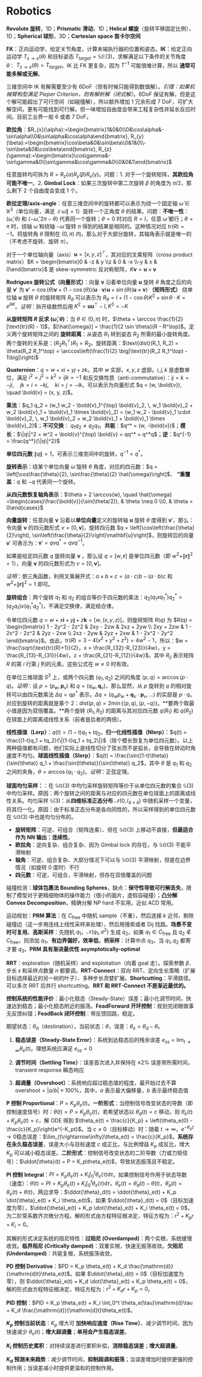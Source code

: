 # Robotics

**Revolute 旋转**，1D；**Prismatic 滑动**，1D；**Helical 螺旋**（旋转平移固定比例），1D；**Spherical 球形**，3D；**Cartesian space 笛卡尔空间**

**FK**：正向运动学，给定关节角度，计算末端执行器的位置和姿态。**IK**：给定正向运动学 $T_{s \rightarrow e}(\theta)$ 和目标姿态 $T_{target} = \mathbb{SE}(3)$，求解满足以下条件的关节角度 $\theta$： $T_{s \rightarrow e}(\theta) = T_{target}$。IK 比 FK 更复杂，因为 $T^{-1}$ 可能很难计算，所以 **通常可能多解或无解**。

三维空间中 IK 有解需要至少有 6DoF（但有时候只能得到数值解）。_引理：如果机械臂构型满足 Pieper Criterion，则有解析解（闭式解）_。6DoF 保证有解，但是这个解可能超出了可行空间（如碰撞解），所以额外增加 1 冗余形成 7 DoF，可扩大解空间，更有可能找到可行解。但一味增加自由度会带来工程复杂性并延长反应时间。目前工业界一般 6 或者 7 DoF。

**欧拉角**：$R_{x}(\alpha):=\begin{bmatrix}1&0&0\\0&\cos\alpha&-\sin\alpha\\0&\sin\alpha&\cos\alpha\end{bmatrix},
R_{y}(\beta):=\begin{bmatrix}\cos\beta&0&\sin\beta\\0&1&0\\-\sin\beta&0&\cos\beta\end{bmatrix},
R_{z}(\gamma):=\begin{bmatrix}\cos\gamma&-\sin\gamma&0\\\sin\gamma&\cos\gamma&0\\0&0&1\end{bmatrix}$

任意旋转均可拆为 $R=R_{z}(\alpha)R_{y}(\beta)R_{x}(\gamma)$。问题：1. 对于一个旋转矩阵，**其欧拉角可能不唯一**。2. **Gimbal Lock**：如果三次旋转中第二次旋转 $\beta$ 的角度为 $\pi/2$，那么剩下 2 个自由度会变成 1 个。

**欧拉定理/axis-angle**：任意三维空间中的旋转都可以表示为绕一个固定轴 $\hat{\omega} \in \mathbb{R}^3$（单位向量，满足 $\|\hat{\omega}\| = 1$）旋转一个正角度 $\theta$ 的结果。问题：**不唯一性**：$(\hat{\omega}, \theta)$ 和 $(-\hat{\omega}, 2\pi -\theta)$ 代表同一个旋转；$\theta=0$ 时对应 $R=I$，任意 $\hat{\omega}$ 都行；$\theta = \pi$ 时，绕轴 $\hat{\omega}$ 和绕轴 $-\hat{\omega}$ 旋转 $\pi$ 得到的结果是相同的。这种情况对应 $\text{tr}(R) = -1$。将旋转角 $\theta$ 限制在 $(0, \pi)$ 内，那么对于大部分旋转，其轴角表示就是唯一的（不考虑不旋转、旋转 $\pi$）。

对于一个单位轴向量（axis）$\mathbf{u} = [x, y, z]^\top$，其对应的叉乘矩阵（cross product matrix）$K = \begin{bmatrix}0 & -z & y \\z & 0 & -x \\-y & x & 0\end{bmatrix}$ 是 skew-symmetric 反对称矩阵，$K\mathbf{v} = \mathbf{u} \times \mathbf{v}$

**Rodrigues 旋转公式（向量形式）**：向量 $\mathbf{v}$ 沿着单位向量 $\mathbf{u}$ 旋转 $\theta$ 角度之后的向量 $\mathbf{v}'$ 为 $\mathbf{v}' = \cos(\theta)\mathbf{v} + (1 - \cos(\theta))(\mathbf{u} \cdot \mathbf{v})\mathbf{u} + \sin(\theta)(\mathbf{u} \times \mathbf{v})$ **（矩阵形式）** 绕单位轴 $\mathbf{u}$ 旋转 $\theta$ 的旋转矩阵 $R_\theta$ 可以表示为 $R_\theta  =  I + (1-\cos\theta) K^2 + \sin\theta \cdot K = e^{\theta K}$。_证明_：拆开级数然后用 $K^2 = \mathbf{u}\mathbf{u}^\top - I,K^3=-K$

**从旋转矩阵 $R$ 反求 $(\hat{\omega}, \theta)$**：当 $\theta \in (0, \pi)$ 时，$\theta = \arccos \frac{1}{2}[\text{tr}(R) - 1]$，$[\hat{\omega}] = \frac{1}{2 \sin \theta}(R - R^\top)$。定义两个旋转矩阵之间的 **旋转距离**：从姿态 $R_1$ 转到姿态 $R_2$ 所需的最小旋转角度。两个旋转的关系是：$(R_2 R_1^\top) R_1 = R_2$。旋转距离：$\text{dist}(R_1, R_2) = \theta(R_2 R_1^\top) = \arccos\left(\frac{1}{2} \big[\text{tr}(R_2 R_1^\top) - 1\big]\right)$

**Quaternion**：$q = w + xi + yj + zk$。其中 $w$ 实部，$x,y,z$ 虚部。$i, j, k$ 是虚数单位，满足 $i^2 = j^2 = k^2 = ijk = -1$ 和反交换性质（anti-commutative）：$ij = k = -ji, \quad jk = i = -kj, \quad ki = j = -ik$。可以表示为向量形式 $q = (w, \bold{v}), \quad \bold{v} = (x, y, z)$。

**乘法**：$q_1 q_2 = (w_1 w_2 - \bold{v}_1^{\top} \bold{v}_2, \, w_1 \bold{v}_2 + w_2 \bold{v}_1 + \bold{v}_1 \times \bold{v}_2) = (w_1 w_2 - \bold{v}_1 \cdot \bold{v}_2, \, w_1 \bold{v}_2 + w_2 \bold{v}_1 + \bold{v}_1 \times \bold{v}_2)$；**不可交换**： $q_1 q_2 \neq q_2 q_1$。**共轭**：$q^* = (w, -\bold{v})$；**模长**：$\|q\|^2 = w^2 + \bold{v}^{\top} \bold{v} = qq^* = q^*q$；**逆**：$q^{-1} = \frac{q^*}{\|q\|^2}$

**单位四元数** $\|q\| = 1$，可表示三维空间中的旋转，$q^{-1} = q^*$。

**旋转表示**：绕某个单位向量 $\hat{\omega}$ 旋转 $\theta$ 角度，对应的四元数：$q = \left[\cos\frac{\theta}{2}, \sin\frac{\theta}{2} \hat{\omega}\right]$、 **“重覆盖**：$q$ 和 $-q$ 代表同一个旋转。

**从四元数恢复轴角表示**：$\theta = 2 \arccos(w), \quad \hat{\omega} =\begin{cases}\frac{\bold{v}}{\sin(\theta/2)}, & \theta \neq 0 \\0, & \theta = 0\end{cases}$

**向量旋转**：任意向量 $\mathbf{v}$ 沿着以**单位向量**定义的旋转轴 $\mathbf{u}$ 旋转 $\theta$ 度得到 $\mathbf{v}'$，那么：令向量 $\mathbf{v}$ 的四元数形式 $v = [0, \mathbf{v}]$，旋转四元数 $q = \left[\cos\left(\frac{\theta}{2}\right), \sin\left(\frac{\theta}{2}\right)\mathbf{u}\right]$，则旋转后的向量 $\mathbf{v}'$ 可表示为：$\mathbf{v}' = qv q^* = qv q^{-1}$。

如果是给定四元数 $q$ 旋转向量 $\mathbf{v}$ ，那么设 $q = [w, \mathbf{r}]$ 是单位四元数（即 $w^2 + \|\mathbf{r}\|^2 = 1$），向量 $\mathbf{v}$ 的四元数形式为 $v = [0, \mathbf{v}]$。

_证明_：倒三角函数，利用叉乘展开式：$a \times b \times c = (a \cdot c)b - (a \cdot b)c$ 和 $w^2 + \|\mathbf{r}\|^2 = 1$ 即可。

**旋转组合**：两个旋转 $q_1$ 和 $q_2$ 的组合等价于四元数的乘法：$q_2 (q_1 x q_1^*) q_2^* = (q_2 q_1) x (q_1^* q_2^*)$，不满足交换律，满足结合律。

令单位四元数 $q = w + x\mathbf{i} + y\mathbf{j} + z\mathbf{k} = [w, (x, y, z)]$，则旋转矩阵 $R(q)$ 为 $R(q) = \begin{bmatrix} 1 - 2y^2 - 2z^2 & 2xy - 2zw & 2xz + 2yw \\ 2xy + 2zw & 1 - 2x^2 - 2z^2 & 2yz - 2xw \\ 2xz - 2yw & 2yz + 2xw & 1 - 2x^2 - 2y^2 \end{bmatrix}$。由此，$\text{tr}(R) = 3 - 4(x^2 + y^2 + z^2) = 4w^2 - 1$，所以：$w = \frac{\sqrt{\text{tr}(R)+1}}{2}，x = \frac{R_{32}-R_{23}}{4w}，y = \frac{R_{13}-R_{31}}{4w}，z = \frac{R_{21}-R_{12}}{4w}$。其中 $R_{ij}$ 表示矩阵 $R$ 的第 $i$ 行第 $j$ 列的元素。这些公式在 $w \neq 0$ 时有效。

在单位三维球面 $S^3$ 上，或两个四元数 $(q_1, q_2)$ 之间的角度 $\langle p, q \rangle = \arccos(p \cdot q)$。_证明_：设 $p = (p_w, \mathbf{p}_v)$ 和 $q = (q_w, \mathbf{q}_v)$，那么显然，从 $p$ 旋转到 $q$ 的相对旋转可以由四元数乘法 $\Delta q = q p^*$ 表示。$\Delta q = (q_w p_w + \mathbf{q}_v \cdot \mathbf{p}_v, \dots)$ 的实部是 $p \cdot q$。对应到旋转的距离就是乘个 $2$：$\text{dist}(p, q) = 2 \min \{\langle p, q \rangle, \langle p, -q \rangle\}$。**要两个取最小值是因为双倍覆盖。**两个旋转 $(R_1, R_2)$ 的距离与其对应四元数 $q(R_1)$ 和 $q(R_2)$ 在球面上的距离成线性关系（前者是后者的两倍）。

**线性插值（Lerp）**：$q(t) = (1-t)q_1 + tq_2$。**归一化线性插值（Nlerp）**：$q(t) = \frac{(1-t)q_1 + tq_2}{\|(1-t)q_1 + tq_2\|}$（除个模长恢复为单位四元数）。以上两种插值都有问题，他们实际上是线性切分了弦长而不是弧长，会导致在转动时角速度不均匀。**球面线性插值（Slerp）**：$q(t) = \frac{\sin((1-t)\theta)}{\sin(\theta)} q_1 + \frac{\sin(t\theta)}{\sin(\theta)} q_2$，其中 $\theta$ 是 $q_1$ 和 $q_2$ 之间的夹角，$\theta = \arccos(q_1 \cdot q_2)$。_证明_：正弦定理。

**球面均匀采样：**：在 $\mathbb{SO}(3)$ 中均匀采样旋转矩阵等价于从单位四元数的集合 $\mathbb{S}(3)$ 中均匀采样。原因：两个旋转之间的距离与对应的四元数在单位球面上的距离成线性关系。均匀采样 $\mathbb{S}(3)$：从**四维标准正态分布** $\mathcal{N}(0, I_{4 \times 4})$ 中随机采样一个变量，将其归一化。原因：由于标准正态分布是各向同性的，所以采样得到的单位四元数在 $\mathbb{SO}(3)$ 中也是均匀分布的。

-   **旋转矩阵**：可逆、可组合（矩阵连乘）、但在 $\mathbb{SO}(3)$ 上移动不直接，**但最适合作为 NN 输出：连续性**。
-   **欧拉角**：逆向复杂、组合复杂、因为 Gimbal lock 的存在，与 $\mathbb{SO}(3)$ 不能平滑映射
-   **轴角**：可逆、组合复杂、大部分情况下可以与 $\mathbb{SO}(3)$ 平滑映射，但是在边界情况（如旋转 $0$ 度时）不行
-   **四元数**：可逆，可组合，平滑映射，但存在双倍覆盖的问题

碰撞检测：**球体包裹法 Bounding Spheres**，缺点：**保守性导致可行解丢失**，限制了模型对于更精细物体的操作能力（很小的面片，虚假自碰撞）；**凸分解 Convex Decomposition**，精确分解 NP hard 不实用，近似 ACD 常用。

运动规划：**PRM 算法**：在 $C_{\text{free}}$ 中随机 sample（不重），然后连接 $k$ 近邻，剔除碰撞边（这一步用连线上线性采样来处理），然后用搜索或者 Dij 找路。**场景不变时可复用**。**高斯采样**：先随机 $q_1$，$\mathcal N (q_1, \sigma^2)$ 生成 $q_2$，如果 $q_1 \in C_{\text{free}}$ 且 $q_2 \notin C_{\text{free}}$，则添加 $q_1$。**有边界偏好，效率低**。**桥采样**：计算中点 $q_3$，当 $q_1,q_2$ 都寄才要 $q_3$。**PRM 具有渐进最优性 asymptotically-optimal**

**RRT**：exploration（随机采样）and exploitation（向着 goal 走）。探索参数 $\beta$、步长 $\epsilon$ 和采样点数量 $n$ 都要调。**RRT-Connect**：双向 RRT、定向生长策略（扩展目标选择最近的另一树的叶子）、多种步长贪婪扩展。**Shortcutting**：平滑路径。可以多次 RRT 后并行 shortcutting。**RRT 和 RRT-Connect 不是渐近最优的。**

**控制系统的性能评价**：最小化稳态（Steady-State）误差；最小化调节时间，快速达到稳态；最小化稳态附近的振荡。**FeadForward 开环控制**：规划完闭眼做事无反馈纠错；**FeadBack 闭环控制**：带反馈回路，稳定。

期望状态：$\theta_d$（destination），当前状态：$\theta$，误差：$\theta_e = \theta_d - \theta$。

1. **稳态误差（Steady-State Error）**：系统到达稳态后的残余误差 $e_{ss} = \lim_{t\to\infty} \theta_e(t)$。理想系统应满足 $e_{ss}=0$

2. **调节时间（Settling Time）**：误差首次进入并保持在 $\pm 2\%$ 误差带所需时间，transient response 瞬态响应

3. **超调量（Overshoot）**：系统响应超过稳态值的程度，最开始过去不算 $\text{overshoot} = |a/b| \times 100\%$，其中，$a$ 表示最大偏移量，$b$ 表示最终稳态值

**P 控制 Proportional**：$P = K_p\theta_e(t)$。**一阶形式**：当控制信号改变状态的导数（即控制速度信号）时：$\dot{\theta}(t) = P = K_p\theta_e(t)$，若希望状态以 $\dot{\theta}_d(t) = c$ 移动，则 $\dot{\theta}_e(t) + K_p\theta_e(t) = c$，解 ODE 得到 $\theta_e(t) = \frac{c}{K_p} + \left(\theta_e(0) - \frac{c}{K_p}\right)e^{-K_pt}$。当 $c\neq0$（目标移动）时：随着 $t\rightarrow\infty$，$e^{-K_pt}\rightarrow0$稳态误差：$\lim_{t\rightarrow\infty}\theta_e(t) = \frac{c}{K_p}$。**系统存在永久稳态误差**，误差大小与目标速度 $c$ 成正比，与比例增益 $K_p$ 成反比，增大 $K_p$ 可以减小稳态误差。**二阶形式**：控制信号改变状态的二阶导数（力或力矩信号）：$\ddot{\theta}(t) = P = K_p\theta_e(t)$，导致状态振荡且不稳定。

**PI 控制 Integral**：$PI = K_p \theta_e(t) + K_i \int_0^t \theta_e(\tau) \mathrm{d}\tau$。如果控制信号作用于状态导数（速度）：$\dot{\theta}(t) = PI = K_p \theta_e(t) + K_i \int_0^t \theta_e(\tau) \mathrm{d}\tau$，$\dot{\theta}_e(t) = \dot{\theta}_d(t) - \dot{\theta}(t)$，$\dot{\theta}_d(t) = \dot{\theta}_e(t) + \dot{\theta}(t)$，两边求导：$\ddot{\theta}_d(t) = \ddot{\theta}_e(t) + K_p \dot{\theta}_e(t) + K_i \theta_e(t)$，如果 $\ddot{\theta}_d(t) = 0$（目标加速度为零），$\ddot{\theta}_e(t) + K_p \dot{\theta}_e(t) + K_i \theta_e(t) = 0$，为二阶常系数齐次微分方程。解的形式由方程特征根决定，特征方程为：$r^2 + K_p r + K_i = 0$。

其解的形式决定系统的阻尼特性：**过阻尼 (Overdamped)**：两个实根，系统缓慢收敛。**临界阻尼 (Critically damped)**：双重实根，快速无振荡收敛。**欠阻尼 (Underdamped)**：共轭复根，系统振荡收敛。

**PD 控制 Derivative**：$PD = K_p \theta_e(t) + K_d \frac{\mathrm{d}}{\mathrm{d}t}\theta_e(t)$。如果 $\ddot{\theta}_d(t) = 0$（目标加速度为零），则 $\ddot{\theta}_e(t) + K_d \dot{\theta}_e(t) + K_p \theta_e(t) = 0$，解的形式由方程特征根决定，特征方程为：$r^2 + K_d r + K_p = 0$。

**PID 控制**：$PID = K_p \theta_e(t) + K_i \int_0^t \theta_e(\tau)\mathrm{d}\tau + K_d \frac{\mathrm{d}}{\mathrm{d}t}\theta_e(t)$。

**$K_p$ 控制当前状态**：$K_p$ 增大可 **加快响应速度（Rise Time）**、减少调节时间，因为快速减少 $\theta_e(t)$；**增大超调量**；**单用会产生稳态误差**。

**$K_i$ 控制历史累积**：对持续误差进行累积补偿，**消除稳态误差**；**增大超调量**。

**$K_d$ 预测未来趋势**：减少调节时间，**抑制超调和振荡**；当误差增加时提供更强的控制作用；当误差减小时提供更温和的控制作用。
